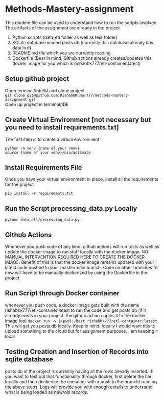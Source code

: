 # Methods-Mastery-assignment
This readme file can be used to understand how to run the scripts involved. The artifacts of the assignment are already in the project
1. Python scripts (data_etl folder as well as test folder)
2. SQLite database named posts.db (currently this database already has data in it)
3. README.md file which you are currently reading
4. Dockerfile (Bear in mind, Github actions already creates/updates this docker image for you which is rishabhk777/etl-container:latest)

## Setup github project
Open terminal/IntelliJ and clone project  
`git clone git@github.com:RishabhKumar777/methods-mastery-assignment.git`  
Open up project in terminal/IDE
## Create Virtual Environment [not necessary but you need to install requirements.txt]
The first step is to create a virtual environment

`python -m venv {name of your venv}`  
`source {name of your venv}/bin/activate`

## Install Requirements File
Once you have your virtual environment in place, install all the requirements for the project

`pip install -r requirements.txt`  

## Run the Script processing_data.py Locally
`python data_etl/processing_data.py`  

## Github Actions
Whenever you push code of any kind, github actions will run tests as well as update the docker image to run stuff locally with the docker image. NO MANUAL INTERVENTION REQUIRED HERE TO CREATE THE DOCKER IMAGE. Benefit of this is that the docker image remains updated with your latest code pushed to your master/main branch. Code on other branches for now will have to be manually dockerized by using the Dockerfile in the project.

## Run Script through Docker container
whenever you push code, a docker image gets built with the name rishabhk777/etl-container:latest 
to run the code and get posts.db (if it already exists in your project, the github action copies it to the docker image too)
`docker run -v $(pwd):/host rishabhk777/etl-container:latest`  
This will get you posts.db locally. Keep in mind, ideally I would want this to upload something to the cloud but for assignment purposes, I am keeping it local  

## Testing Creation and Insertion of Records into sqlite database
posts.db in the project is currently having all the rows already inserted. IF you want to test out that functionality through docker, first delete the file locally and then dockerize the container with a push to the branch/ running the above steps. Logs will provide you with enough details to understand what is being loaded as new/old records.
